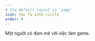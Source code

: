 ```yaml
---
# the default layout is 'page'
icon: fas fa-info-circle
order: 4
---
```


Một người có đam mê với việc làm game.